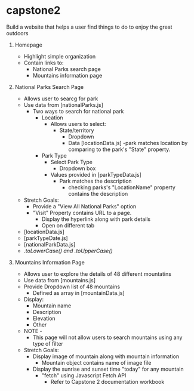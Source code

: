 # capstone2
Build a website that helps a user find things to do to enjoy the great outdoors

1. Homepage
    - Highlight simple organization
    - Contain links to:
        - National Parks search page
        - Mountains information page

2. National Parks Search Page
    - Allows user to searcg for park
    - Use data from [nationalParks.js]
        - Two ways to search for national park
            - Location 
                - Allows users to select:
                    - State/territory
                        - Dropdown
                        - Data [locationData.js]
                        -park matches location by comparing to the park's "State" property.
            - Park Type
                - Select Park Type 
                    - Dropdown box
                - Values provided in [parkTypeData.js]
                    - Park matches the description 
                        - checking parks's "LocationName" property contains the description
    - Stretch Goals:
        - Provide a "View All National Parks" option
        - "Visit" Property contains URL to a page.
            - Display the hyperlink along with park details
            - Open on different tab
    - [locationData.js]
    - [parkTypeDate.js]
    - [nationalParkData.js]
    - *.toLowerCase() and .toUpperCase()*

3. Mountains Information Page
    - Allows user to explore the details of 48 different mountatins
    - Use data from [mountains.js]
    - Provide Dropdown list of 48 mountains
        - Defined as array in [mountainData.js]
    - Display:
        - Mountain name
        - Description
        - Elevation
        - Other
    - NOTE -
        - This page will not allow users to search mountains using any type of filter
    - Stretch Goals:
        - Display image of mountain along with mountain information
            - Mountain object contains name of image file
        - Display the sunrise and sunset time "today" for any mountain
            - "fetch" using Javascript Fetch API
                - Refer to Capstone 2 documentation workbook
                